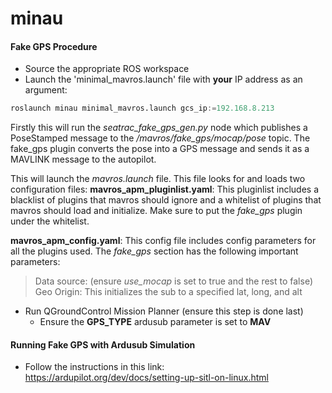 # minau

#### Fake GPS Procedure
- Source the appropriate ROS workspace
- Launch the 'minimal_mavros.launch' file with **your** IP address as an argument:

```python
roslaunch minau minimal_mavros.launch gcs_ip:=192.168.8.213 
```
Firstly this will run the *seatrac_fake_gps_gen.py* node which publishes a PoseStamped message to the */mavros/fake_gps/mocap/pose* topic. The fake_gps plugin converts the pose into a GPS message and sends it as a MAVLINK message to the autopilot.

This will launch the *mavros.launch* file. This file looks for and loads two configuration files:
**mavros_apm_pluginlist.yaml**: This pluginlist includes a blacklist of plugins that mavros should ignore and a whitelist of plugins that mavros should load and initialize. Make sure to put the *fake_gps* plugin under the whitelist.
		
**mavros_apm_config.yaml**: This config file includes config parameters for all the plugins used. The *fake_gps* section has the following important parameters:
> Data source: (ensure *use_mocap* is set to true and the rest to false)
> Geo Origin: This initializes the sub to a specified lat, long, and alt

- Run QGroundControl Mission Planner (ensure this step is done last)
	- Ensure the **GPS_TYPE** ardusub parameter is set to **MAV**

#### Running Fake GPS with Ardusub Simulation
- Follow the instructions in this link: https://ardupilot.org/dev/docs/setting-up-sitl-on-linux.html
